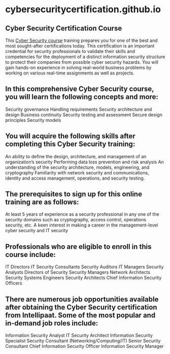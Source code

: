 # cybersecuritycertification.github.io
## Cyber Security Certification Course
This [Cyber Security course](https://intellipaat.com/cyber-security-course-certification/) training prepares you for one of the best and most sought-after certifications today. This certification is an important credential for security professionals to validate their skills and competencies for the deployment of a distinct information security structure to protect their companies from possible cyber security hazards. You will gain hands-on experience in solving real-world business problems by working on various real-time assignments as well as projects.
## In this comprehensive Cyber Security course, you will learn the following concepts and more:

Security governance
Handling requirements
Security architecture and design
Business continuity
Security testing and assessment
Secure design principles
Security models

## You will acquire the following skills after completing this Cyber Security training:

An ability to define the design, architecture, and management of an organization’s security
Performing data loss prevention and risk analysis
An understanding of the security architecture, models, engineering, and cryptography
Familiarity with network security and communications, identity and access management, operations, and security testing.

## The prerequisites to sign up for this online training are as follows:

At least 5 years of experience as a security professional in any one of the security domains such as cryptography, access control, operations security, etc.
A keen interest in making a career in the management-level cyber security and IT security

## Professionals who are eligible to enroll in this course include:

IT Directors
IT Security Consultants
Security Auditors
IT Managers
Security Analysts
Directors of Security
Security Managers
Network Architects
Security Systems Engineers
Security Architects
Chief Information Security Officers

## There are numerous job opportunities available after obtaining the Cyber Security certification from Intellipaat. Some of the most popular and in-demand job roles include:

Information Security Analyst
IT Security Architect
Information Security Specialist
Security Consultant (Networking/Computing/IT)
Senior Security Consultant
Chief Information Security Officer
Information Security Manager
